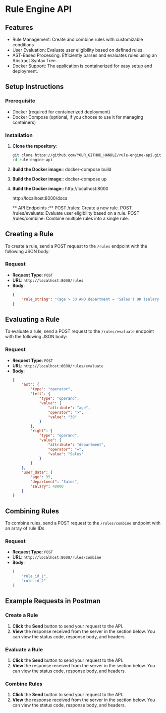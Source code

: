 # Rule Engine API

## Features
- Rule Management: Create and combine rules with customizable conditions
- User Evaluation: Evaluate user eligibility based on defined rules.
- AST-Based Processing: Efficiently parses and evaluates rules using an Abstract Syntax Tree.
- Docker Support: The application is containerized for easy setup and deployment.


## Setup Instructions

### Prerequisite
- Docker (required for containerized deployment)
- Docker Compose (optional, if you choose to use it for managing containers)

### Installation

1. **Clone the repository**:
    ```bash
    git clone https://github.com/YOUR_GITHUB_HANDLE/rule-engine-api.git
   cd rule-engine-api

2. **Build the Docker image:**:
    docker-compose build

3. **Build the Docker image:**:
    docker-compose up

4. **Build the Docker image:**:
    http://localhost:8000
    
    http://localhost:8000/docs



   **  API Endpoints :**
     POST /rules: Create a new rule.
     POST /rules/evaluate: Evaluate user eligibility based on a rule.
     POST /rules/combine: Combine multiple rules into a single rule.


    
## Creating a Rule

To create a rule, send a POST request to the `/rules` endpoint with the following JSON body:

### Request
- **Request Type**: `POST`
- **URL**: `http://localhost:8000/rules`
- **Body**:
    ```json
    {
        "rule_string": "(age > 30 AND department = 'Sales') OR (salary < 50000)"
    }
    ```

## Evaluating a Rule

To evaluate a rule, send a POST request to the `/rules/evaluate` endpoint with the following JSON body:

### Request
- **Request Type**: `POST`
- **URL**: `http://localhost:8000/rules/evaluate`
- **Body**:
    ```json
    {
        "ast": {
            "type": "operator",
            "left": {
                "type": "operand",
                "value": {
                    "attribute": "age",
                    "operator": ">",
                    "value": "30"
                }
            },
            "right": {
                "type": "operand",
                "value": {
                    "attribute": "department",
                    "operator": "=",
                    "value": "Sales"
                }
            }
        },
        "user_data": {
            "age": 35,
            "department": "Sales",
            "salary": 40000
        }
    }
    ```

## Combining Rules

To combine rules, send a POST request to the `/rules/combine` endpoint with an array of rule IDs.

### Request
- **Request Type**: `POST`
- **URL**: `http://localhost:8000/rules/combine`
- **Body**:
    ```json
    [
        "rule_id_1",
        "rule_id_2"
    ]
    ```

## Example Requests in Postman

### Create a Rule
1. **Click** the **Send** button to send your request to the API.
2. **View** the response received from the server in the section below. You can view the status code, response body, and headers.

### Evaluate a Rule
1. **Click** the **Send** button to send your request to the API.
2. **View** the response received from the server in the section below. You can view the status code, response body, and headers.

### Combine Rules
1. **Click** the **Send** button to send your request to the API.
2. **View** the response received from the server in the section below. You can view the status code, response body, and headers.

